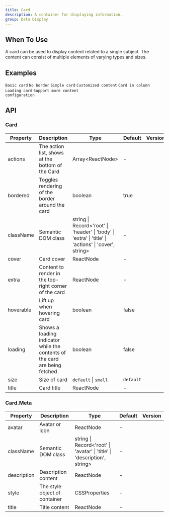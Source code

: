 ```yaml
---
title: Card
description: A container for displaying information.
group: Data Display
---
```


## When To Use

A card can be used to display content related to a single subject. The content can consist of multiple elements of varying types and sizes.

## Examples

<!-- prettier-ignore -->
<code src="./demo/basic.tsx">Basic card</code>
<code src="./demo/border-less.tsx" background="grey">No border</code>
<code src="./demo/simple.tsx">Simple card</code>
<code src="./demo/flexible-content.tsx">Customized content</code>
<code src="./demo/in-column.tsx" background="grey">Card in column</code>
<code src="./demo/loading.tsx">Loading card</code>
<code src="./demo/meta.tsx">Support more content configuration</code>

## API

### Card

| Property | Description | Type | Default | Version |
| --- | --- | --- | --- | --- |
| actions | The action list, shows at the bottom of the Card | Array&lt;ReactNode> | - |  |
| bordered | Toggles rendering of the border around the card | boolean | true |  |
| className | Semantic DOM class | string \| Record<'root' \| 'header' \| 'body' \| 'extra' \| 'title' \| 'actions' \| 'cover', string> | - |  |
| cover | Card cover | ReactNode | - |  |
| extra | Content to render in the top-right corner of the card | ReactNode | - |  |
| hoverable | Lift up when hovering card | boolean | false |  |
| loading | Shows a loading indicator while the contents of the card are being fetched | boolean | false |  |
| size | Size of card | `default` \| `small` | `default` |  |
| title | Card title | ReactNode | - |  |

### Card.Meta

| Property | Description | Type | Default | Version |
| --- | --- | --- | --- | --- |
| avatar | Avatar or icon | ReactNode | - |  |
| className | Semantic DOM class | string \| Record<'root' \| 'avatar' \| 'title' \| 'description', string> | - |  |
| description | Description content | ReactNode | - |  |
| style | The style object of container | CSSProperties | - |  |
| title | Title content | ReactNode | - |  |
